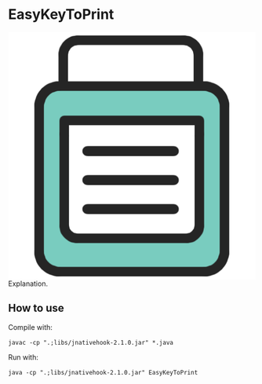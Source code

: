 # EasyKeyToPrint

<img style="float: right;" src="https://raw.githubusercontent.com/FedericoGarciaGarcia/EasyKeyToPrint/development/source/images/icon.png">

Explanation.

## How to use

Compile with:

```
javac -cp ".;libs/jnativehook-2.1.0.jar" *.java

```

Run with:

```
java -cp ".;libs/jnativehook-2.1.0.jar" EasyKeyToPrint

```